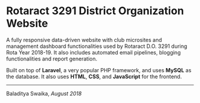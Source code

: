 # Rotaract 3291 District Organization Website

A fully responsive data-driven website with club microsites and management dashboard functionalities used by Rotaract D.O. 3291 during Rota Year 2018-19. It also includes automated email pipelines, blogging functionalities and report generation.

Built on top of **Laravel**, a very popular PHP framework, and uses **MySQL** as the database. It also uses **HTML**, **CSS**, and **JavaScript** for the frontend.

---
Baladitya Swaika, *August 2018*
